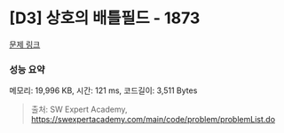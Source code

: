 # [D3] 상호의 배틀필드 - 1873 

[문제 링크](https://swexpertacademy.com/main/code/problem/problemDetail.do?contestProbId=AV5LyE7KD2ADFAXc) 

### 성능 요약

메모리: 19,996 KB, 시간: 121 ms, 코드길이: 3,511 Bytes



> 출처: SW Expert Academy, https://swexpertacademy.com/main/code/problem/problemList.do
